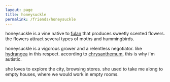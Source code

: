 ```yaml
---
layout: page
title: honeysuckle
permalink: /friends/honeysuckle
---
```


honeysuckle is a vine native to [fulan](/places/fulan) that produces sweetly scented flowers. the flowers attract several types of moths and hummingbirds. 

honeysuckle is a vigorous grower and a relentless negotiator. like [hydrangea](/friends/hydrangea) in this respect.  according to [chrysanthemum](/friends/chrysanthemum), this is why i'm autistic.

she loves to explore the city, browsing stores. she used to take me along to empty houses, where we would work in empty rooms.


